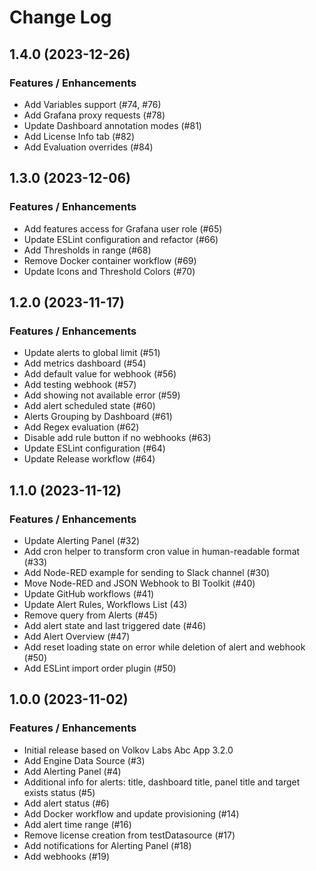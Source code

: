 # Change Log

## 1.4.0 (2023-12-26)

### Features / Enhancements

- Add Variables support (#74, #76)
- Add Grafana proxy requests (#78)
- Update Dashboard annotation modes (#81)
- Add License Info tab (#82)
- Add Evaluation overrides (#84)

## 1.3.0 (2023-12-06)

### Features / Enhancements

- Add features access for Grafana user role (#65)
- Update ESLint configuration and refactor (#66)
- Add Thresholds in range (#68)
- Remove Docker container workflow (#69)
- Update Icons and Threshold Colors (#70)

## 1.2.0 (2023-11-17)

### Features / Enhancements

- Update alerts to global limit (#51)
- Add metrics dashboard (#54)
- Add default value for webhook (#56)
- Add testing webhook (#57)
- Add showing not available error (#59)
- Add alert scheduled state (#60)
- Alerts Grouping by Dashboard (#61)
- Add Regex evaluation (#62)
- Disable add rule button if no webhooks (#63)
- Update ESLint configuration (#64)
- Update Release workflow (#64)

## 1.1.0 (2023-11-12)

### Features / Enhancements

- Update Alerting Panel (#32)
- Add cron helper to transform cron value in human-readable format (#33)
- Add Node-RED example for sending to Slack channel (#30)
- Move Node-RED and JSON Webhook to BI Toolkit (#40)
- Update GitHub workflows (#41)
- Update Alert Rules, Workflows List (43)
- Remove query from Alerts (#45)
- Add alert state and last triggered date (#46)
- Add Alert Overview (#47)
- Add reset loading state on error while deletion of alert and webhook (#50)
- Add ESLint import order plugin (#50)

## 1.0.0 (2023-11-02)

### Features / Enhancements

- Initial release based on Volkov Labs Abc App 3.2.0
- Add Engine Data Source (#3)
- Add Alerting Panel (#4)
- Additional info for alerts: title, dashboard title, panel title and target exists status (#5)
- Add alert status (#6)
- Add Docker workflow and update provisioning (#14)
- Add alert time range (#16)
- Remove license creation from testDatasource (#17)
- Add notifications for Alerting Panel (#18)
- Add webhooks (#19)
